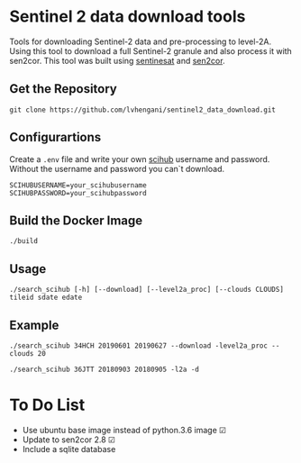 # Sentinel 2 data download tools

Tools for downloading Sentinel-2 data and pre-processing to level-2A. 
Using this tool to download a full Sentinel-2 granule and also process it with sen2cor.
This tool was built using [sentinesat](https://sentinelsat.readthedocs.io) and [sen2cor](http://step.esa.int/main/third-party-plugins-2/sen2cor/).  

## Get the Repository

~~~
git clone https://github.com/lvhengani/sentinel2_data_download.git
~~~

## Configurartions

Create a `.env` file and write your own [scihub](http://scihub.copernicus.eu) username and password. Without the username and password you can`t download.
~~~
SCIHUBUSERNAME=your_scihubusername
SCIHUBPASSWORD=your_scihubpassword
~~~

## Build the Docker Image

~~~
./build
~~~

## Usage

~~~
./search_scihub [-h] [--download] [--level2a_proc] [--clouds CLOUDS] tileid sdate edate
~~~

## Example

~~~
./search_scihub 34HCH 20190601 20190627 --download -level2a_proc --clouds 20
~~~

~~~
./search_scihub 36JTT 20180903 20180905 -l2a -d
~~~


# To Do List

- Use ubuntu base image instead of python.3.6 image &#x2611;
- Update to sen2cor 2.8 &#x2611;
- Include a sqlite database
